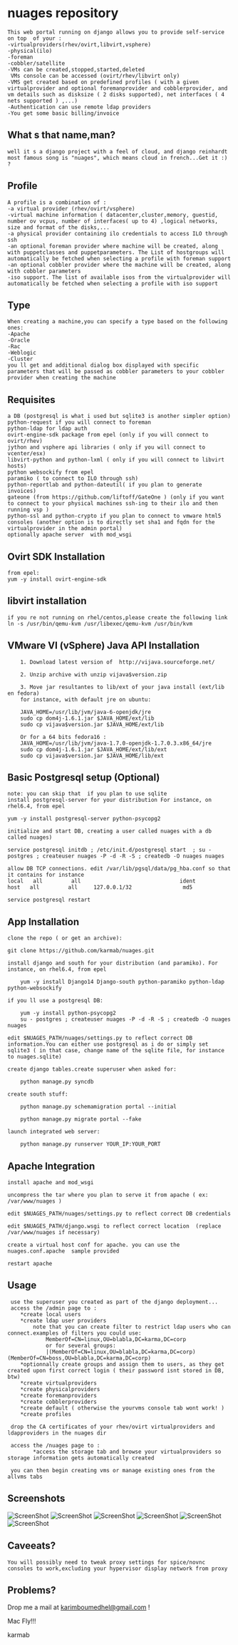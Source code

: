 nuages repository
================


    This web portal running on django allows you to provide self-service  on top  of your :
    -virtualproviders(rhev/ovirt,libvirt,vsphere)
    -physical(ilo)
    -foreman
    -cobbler/satellite
    -VMs can be created,stopped,started,deleted
     VMs console can be accessed (ovirt/rhev/libvirt only)
    -VMS get created based on predefined profiles ( with a given virtualprovider and optional foremanprovider and cobblerprovider, and vm details such as disksize ( 2 disks supported), net interfaces ( 4 nets supported ) ,...)
    -Authentication can use remote ldap providers
    -You get some basic billing/invoice

What s that name,man?
------------
    well it s a django project with a feel of cloud, and django reinhardt most famous song is "nuages", which means cloud in french...Get it :) ?


Profile
------------
    A profile is a combination of :
    -a virtual provider (rhev/ovirt/vsphere)
    -virtual machine information ( datacenter,cluster,memory, guestid, number ov vcpus, number of interfaces( up to 4) ,logical networks, size and format of the disks,...
    -a physical provider containing ilo credentials to access ILO through ssh
    -an optional foreman provider where machine will be created, along with puppetclasses and puppetparameters. The List of hostgroups will automatically be fetched when selecting a profile with foreman support
    -an optional cobbler provider where the machine will be created, along with cobbler parameters
    -iso support. The list of available isos from the virtualprovider will automatically be fetched when selecting a profile with iso support
     
Type
------------
    When creating a machine,you can specify a type based on the following ones:
    -Apache
    -Oracle
    -Rac
    -Weblogic
    -Cluster
    you ll get and additional dialog box displayed with specific parameters that will be passed as cobbler parameters to your cobbler provider when creating the machine



Requisites
------------

    a DB (postgresql is what i used but sqlite3 is another simpler option)
    python-request if you will connect to foreman
    python-ldap for ldap auth
    ovirt-engine-sdk package from epel (only if you will connect to ovirt/rhev)
    jython and vsphere api libraries ( only if you will connect to vcenter/esx)
    libvirt-python and python-lxml ( only if you will connect to libvirt hosts)
    python websockify from epel
    paramiko ( to connect to ILO through ssh)
    python-reportlab and python-dateutil( if you plan to generate invoices)
    gateone (from https://github.com/liftoff/GateOne ) (only if you want to connect to your physical machines ssh-ing to their ilo and then running vsp )
    python-ssl and python-crypto if you plan to connect to vmware html5 consoles (another option is to directly set sha1 and fqdn for the virtualprovider in the admin portal)
    optionally apache server  with mod_wsgi

Ovirt SDK Installation
--------

    from epel:
    yum -y install ovirt-engine-sdk


libvirt installation
--------
    if you re not running on rhel/centos,please create the following link
    ln -s /usr/bin/qemu-kvm /usr/libexec/qemu-kvm /usr/bin/kvm



VMware VI (vSphere) Java API Installation
------------

        1. Download latest version of  http://vijava.sourceforge.net/

        2. Unzip archive with unzip vijava$version.zip

        3. Move jar resultantes to lib/ext of your java install (ext/lib en fedora)
        for instance, with default jre on ubuntu:

        JAVA_HOME=/usr/lib/jvm/java-6-openjdk/jre
        sudo cp dom4j-1.6.1.jar $JAVA_HOME/ext/lib
        sudo cp vijava$version.jar $JAVA_HOME/ext/lib

        Or for a 64 bits fedora16 :
        JAVA_HOME=/usr/lib/jvm/java-1.7.0-openjdk-1.7.0.3.x86_64/jre
        sudo cp dom4j-1.6.1.jar $JAVA_HOME/ext/lib/ext
        sudo cp vijava$version.jar $JAVA_HOME/lib/ext


Basic Postgresql setup (Optional)
---------
    
    note: you can skip that  if you plan to use sqlite
	install postgresql-server for your distribution For instance, on rhel6.4, from epel

    yum -y install postgresql-server python-psycopg2
    
    initialize and start DB, creating a user called nuages with a db called nuages)
        
    service postgresql initdb ; /etc/init.d/postgresql start  ; su - postgres ; createuser nuages -P -d -R -S ; createdb -O nuages nuages

    allow DB TCP connections. edit /var/lib/pgsql/data/pg_hba.conf so that it contains for instance
    local   all         all                               ident
    host   all         all     127.0.0.1/32                md5

    service postgresql restart


App Installation 
---------
     
    clone the repo ( or get an archive):
    
    git clone https://github.com/karmab/nuages.git

	install django and south for your distribution (and paramiko). For instance, on rhel6.4, from epel

        yum -y install Django14 Django-south python-paramiko python-ldap python-websockify

    if you ll use a postgresql DB:
     
        yum -y install python-psycopg2 
        su - postgres ; createuser nuages -P -d -R -S ; createdb -O nuages nuages

    edit $NUAGES_PATH/nuages/settings.py to reflect correct DB information.You can either use postgresql as i do or simply set sqlite3 ( in that case, change name of the sqlite file, for instance to nuages.sqlite)

    create django tables.create superuser when asked for:

        python manage.py syncdb 

    create south stuff:

        python manage.py schemamigration portal --initial

        python manage.py migrate portal --fake

    launch integrated web server:

        python manage.py runserver YOUR_IP:YOUR_PORT


Apache Integration 
------------------    
    install apache and mod_wsgi
    
    uncompress the tar where you plan to serve it from apache ( ex: /var/www/nuages )
    
    edit $NUAGES_PATH/nuages/settings.py to reflect correct DB credentials
    
    edit $NUAGES_PATH/django.wsgi to reflect correct location  (replace /var/www/nuages if necessary)                                                       
    
    create a virtual host conf for apache. you can use the nuages.conf.apache  sample provided
	
    restart apache

 
Usage
---------
	
     use the superuser you created as part of the django deployment...
     access the /admin page to :
		*create local users
    	*create ldap user providers 
            note that you can create filter to restrict ldap users who can connect.examples of filters you could use:
                MemberOf=CN=linux,OU=blabla,DC=karma,DC=corp
                or for several groups:
                |(MemberOf=CN=linux,OU=blabla,DC=karma,DC=corp)(MemberOf=CN=boss,OU=blabla,DC=karma,DC=corp)
        *optionnally create groups and assign them to users, as they get created upon first correct login ( their password isnt stored in DB, btw)
		*create virtualproviders
		*create physicalproviders
		*create foremanproviders
		*create cobblerproviders
		*create default ( otherwise the yourvms console tab wont work! )
		*create profiles
	
     drop the CA certificates of your rhev/ovirt virtualproviders and ldapproviders in the nuages dir

     access the /nuages page to :
     		*access the storage tab and browse your virtualproviders so storage information gets automatically created
     
     you can then begin creating vms or manage existing ones from the allvms tabs

 
Screenshots
---------
![ScreenShot](https://raw.github.com/karmab/nuages/master/screenshots/nuages1.png)
![ScreenShot](https://raw.github.com/karmab/nuages/master/screenshots/nuages2.png)
![ScreenShot](https://raw.github.com/karmab/nuages/master/screenshots/nuages3.png)
![ScreenShot](https://raw.github.com/karmab/nuages/master/screenshots/nuages4.png)
![ScreenShot](https://raw.github.com/karmab/nuages/master/screenshots/nuages5.png)
![ScreenShot](https://raw.github.com/karmab/nuages/master/screenshots/nuages6.png)

Caveeats?                                                                                                                                                                      
---------
    You will possibly need to tweak proxy settings for spice/novnc consoles to work,excluding your hypervisor display network from proxy

Problems?                                                                                                                                                                      
---------

Drop me a mail at karimboumedhel@gmail.com !

Mac Fly!!!

karmab
